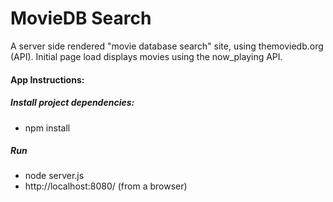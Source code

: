 # MovieDB Search

A server side rendered "movie database search" site, using themoviedb.org (API). Initial page load displays movies using the now_playing API.


#### App Instructions:

##### Install project dependencies:
- npm install

##### Run
- node server.js
- http://localhost:8080/ (from a browser)